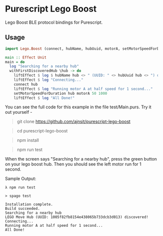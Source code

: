 # Purescript Lego Boost

Lego Boost BLE protocol bindings for Purescript.

## Usage

```purescript
import Lego.Boost (connect, hubName, hubUuid, motorA, setMotorSpeedForDuration, withFirstDiscoveredHub)

main :: Effect Unit
main = do
  log "Searching for a nearby hub"
  withFirstDiscoveredHub \hub -> do
    liftEffect $ log $ hubName hub <> " (UUID: " <> hubUuid hub <> ") discovered!"
    liftEffect $ log "Connecting..."
    connect hub
    liftEffect $ log "Running motor A at half speed for 1 second..."
    setMotorSpeedForDuration hub motorA 50 1000
    liftEffect $ log "All Done!"
```

You can see the full code for this example in the file test/Main.purs. Try it out yourself -

> git clone https://github.com/ajnsit/purescript-lego-boost

> cd purescript-lego-boost

> npm install

> npm run test

When the screen says "Searching for a nearby hub", press the green button on your lego boost hub. Then you should see the left motor run for 1 second.

Sample Output:

```
λ npm run test

> spago test

Installation complete.
Build succeeded.
Searching for a nearby hub
LEGO Move Hub (UUID: 1005f82fb8154e438065b733dcb3d013) discovered!
Connecting...
Running motor A at half speed for 1 second...
All Done!
```
